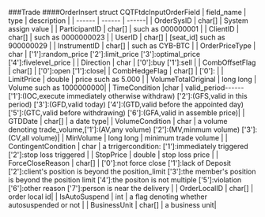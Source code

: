 ###Trade
####OrderInsert
struct CQTFtdcInputOrderField
| field_name | type | description |
| ------ | ------ | ------|
| OrderSysID | char[] | System assign value |
| ParticipantID | char[] | such as 000000001 |
| ClientID | char[] | such as 0000000023 |
| UserID | char[] | [seat_id] such as 900000029 |
| InstrumentID | char[] | such as CYB-BTC |
| OrderPriceType | char | ['1']:random_price ['2']:limit_price ['3']:optimal_price ['4']:fivelevel_price |
| Direction | char | ['0']:buy ['1']:sell |
| CombOffsetFlag | char[] | ['0']:open ['1']:close|
| CombHedgeFlag | char[] | ['0']: |
| LimitPrice | double | price such as 5.000 |
| VolumeTotalOriginal | long long | Volume such as 1000000000|
| TimeCondition |char | valid_period------['1']:(IOC,execute immediately otherwise withdraw) ['2']:(GFS,valid in this period) ['3']:(GFD,valid today) ['4']:(GTD,valid before the appointed day) ['5']:(GTC,valid before withdrawing) ['6']:(GFA,valid in assemble price)|
| GTDDate | char[] | a date type|
| VolumeCondition | char | a volume denoting trade_volume,['1']:(AV,any volume) ['2']:(MV,minmum volume) ['3']:(CV,all volume)|
| MinVolume | long long | minimum trade volume |
| ContingentCondition | char | a trrigercondition: ['1']:immediately triggered ['2']:stop loss triggered |
| StopPrice | double | stop loss price |
| ForceCloseReason | char[] | ['0']:not force close ['1']:lack of Deposit ['2']:client's position is beyond the position_limit ['3']:the member's position is beyond the position limit ['4']:the positon is not multiple ['5']:violation ['6']:other reason ['7']:person is near the delivery |
| OrderLocalID | char[] | order local id|
| IsAutoSuspend | int | a flag denoting whether autosuspended or not |
| BusinessUnit | char[] | a business unit|

